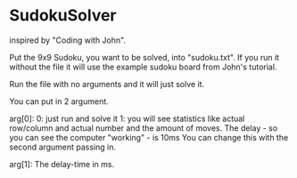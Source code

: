 # SudokuSolver
inspired by "Coding with John".

Put the 9x9 Sudoku, you want to be solved, into "sudoku.txt".
If you run it without the file it will use the example sudoku board from John's tutorial.

Run the file with no arguments and it will just solve it.

You can put in 2 argument.

arg[0]:
0: just run and solve it
1: you will see statistics like actual row/column and actual number and the amount of moves. 
The delay - so you can see the computer "working" - is 10ms
You can change this with the second argument passing in.

arg[1]:
The delay-time in ms.

